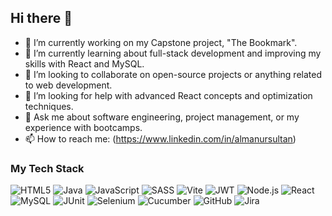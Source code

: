 ## Hi there 👋

- 🔭 I’m currently working on my Capstone project, "The Bookmark".
- 🌱 I’m currently learning about full-stack development and improving my skills with React and MySQL.
- 👯 I’m looking to collaborate on open-source projects or anything related to web development.
- 🤔 I’m looking for help with advanced React concepts and optimization techniques.
- 💬 Ask me about software engineering, project management, or my experience with bootcamps.
- 📫 How to reach me: (https://www.linkedin.com/in/almanursultan)


### My Tech Stack

![HTML5](https://img.shields.io/badge/HTML5-%23E34F26?style=flat&logo=html5&logoColor=white)
![Java](https://img.shields.io/badge/Java-%23F7B900?style=flat&logo=java&logoColor=white)
![JavaScript](https://img.shields.io/badge/JavaScript-%23F7DF1E?style=flat&logo=javascript&logoColor=white)
![SASS](https://img.shields.io/badge/SASS-%23CF649A?style=flat&logo=sass&logoColor=white)
![Vite](https://img.shields.io/badge/Vite-%2300D1F2?style=flat&logo=vite&logoColor=white)
![JWT](https://img.shields.io/badge/JWT-%2392D5DA?style=flat&logo=json-web-tokens&logoColor=white)
![Node.js](https://img.shields.io/badge/Node.js-%23339933?style=flat&logo=node.js&logoColor=white)
![React](https://img.shields.io/badge/React-%2300D1F2?style=flat&logo=react&logoColor=white)
![MySQL](https://img.shields.io/badge/MySQL-%2300A4B1?style=flat&logo=mysql&logoColor=white)
![JUnit](https://img.shields.io/badge/JUnit-%23F7B900?style=flat&logo=junit&logoColor=white)
![Selenium](https://img.shields.io/badge/Selenium-%23E4A01B?style=flat&logo=selenium&logoColor=white)
![Cucumber](https://img.shields.io/badge/Cucumber-%23E4E100?style=flat&logo=cucumber&logoColor=white)
![GitHub](https://img.shields.io/badge/GitHub-%23121011?style=flat&logo=github&logoColor=white)
![Jira](https://img.shields.io/badge/Jira-%23005B99?style=flat&logo=jira&logoColor=white)


